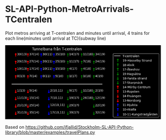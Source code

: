 # SL-API-Python-MetroArrivals-TCentralen
Plot metros arriving at T-centralen and minutes until arrival, 4 trains for each line(minutes until arrival at TC)(subway line)




![Screenshot](MetroArrivals.png)




Based on https://github.com/jfjallid/Stockholm-SL-API-Python-library/blob/master/examples/travelPlans.py
